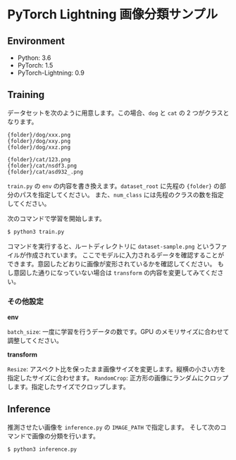 # PyTorch Lightning 画像分類サンプル

## Environment

- Python: 3.6
- PyTorch: 1.5
- PyTorch-Lightning: 0.9

## Training

データセットを次のように用意します。この場合、`dog` と `cat` の 2 つがクラスとなります。

```
{folder}/dog/xxx.png
{folder}/dog/xxy.png
{folder}/dog/xxz.png

{folder}/cat/123.png
{folder}/cat/nsdf3.png
{folder}/cat/asd932_.png
```

`train.py` の `env` の内容を書き換えます。`dataset_root` に先程の `{folder}` の部分のパスを指定してください。
また、`num_class` には先程のクラスの数を指定してください。

次のコマンドで学習を開始します。

```sh
$ python3 train.py
```

コマンドを実行すると、ルートディレクトリに `dataset-sample.png` というファイルが作成されています。
ここでモデルに入力されるデータを確認することができます。意図したどおりに画像が変形されているかを確認してください。
もし意図した通りになっていない場合は `transform` の内容を変更してみてください。

### その他設定

**env**

`batch_size`: 一度に学習を行うデータの数です。GPU のメモリサイズに合わせて調整してください。

**transform**

`Resize`: アスペクト比を保ったまま画像サイズを変更します。縦横の小さい方を指定したサイズに合わせます。
`RandomCrop`: 正方形の画像にランダムにクロップします。指定したサイズでクロップします。

## Inference

推測させたい画像を `inference.py` の `IMAGE_PATH` で指定します。
そして次のコマンドで画像の分類を行います。

```sh
$ python3 inference.py
```
